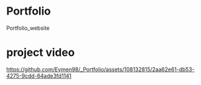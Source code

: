 # Portfolio
Portfolio_website 

# project video
https://github.com/Eymen98/_Portfolio/assets/108132815/2aa62e61-db53-4275-9cdd-64ade3fd1141
